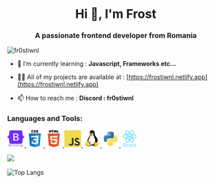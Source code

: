 <h1 align="center">Hi 👋, I'm Frost</h1>
<h3 align="center">A passionate frontend developer from Romania</h3>

<p align="left"> <img src="https://komarev.com/ghpvc/?username=fr0stiwnl&label=Profile%20views&color=0e75b6&style=flat" alt="fr0stiwnl" /> </p>

- 🌱 I’m currently learning : **Javascript, Frameworks etc...**

- 👨‍💻 All of my projects are available at : [https://frostiwnl.netlify.app](https://frostiwnl.netlify.app)

- 📫 How to reach me : **Discord : fr0stiwnl**

<h3 align="left">Languages and Tools:</h3>
<p align="left"> <a href="https://getbootstrap.com" target="_blank" rel="noreferrer"> <img src="https://raw.githubusercontent.com/devicons/devicon/master/icons/bootstrap/bootstrap-plain-wordmark.svg" alt="bootstrap" width="40" height="40"/> </a> <a href="" target="_blank" rel="noreferrer"> <img src="https://raw.githubusercontent.com/devicons/devicon/master/icons/css3/css3-original-wordmark.svg" alt="css3" width="40" height="40"/> </a> <a href="" target="_blank" rel="noreferrer"> <img src="https://raw.githubusercontent.com/devicons/devicon/master/icons/html5/html5-original-wordmark.svg" alt="html5" width="40" height="40"/> </a> <a href="https://developer.mozilla.org/en-US/docs/Web/JavaScript" target="_blank" rel="noreferrer"> <img src="https://raw.githubusercontent.com/devicons/devicon/master/icons/javascript/javascript-original.svg" alt="javascript" width="40" height="40"/> </a> <a href="https://www.linux.org/" target="_blank" rel="noreferrer"> <img src="https://raw.githubusercontent.com/devicons/devicon/master/icons/linux/linux-original.svg" alt="linux" width="40" height="40"/> </a> <a href="https://www.python.org" target="_blank" rel="noreferrer"> <img src="https://raw.githubusercontent.com/devicons/devicon/master/icons/python/python-original.svg" alt="python" width="40" height="40"/> </a> <a href="https://reactjs.org/" target="_blank" rel="noreferrer"> <img src="https://raw.githubusercontent.com/devicons/devicon/master/icons/react/react-original-wordmark.svg" alt="react" width="40" height="40"/> </a> </p>


<picture>
  <source
    srcset="https://github-readme-stats.vercel.app/api?username=fr0st-iwnl&show_icons=true&theme=dark"
    media="(prefers-color-scheme: dark)"
  />
  <source
    srcset="https://github-readme-stats.vercel.app/api?username=fr0st-iwnl&show_icons=true"
    media="(prefers-color-scheme: light), (prefers-color-scheme: no-preference)"
  />
  <img src="https://github-readme-stats.vercel.app/api?username=fr0st-iwnl&show_icons=true" />
</picture>

![Top Langs](https://github-readme-stats.vercel.app/api/top-langs/?username=fr0st-iwnl&bg_color=dark)
